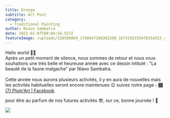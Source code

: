 ```yaml
---
title: Drongo
subtitle: Art Post
category:
  - Traditional Painting
author: Niavo Sambatra
date: 2021-01-07T09:04:54.537Z
featureImage: /uploads/128566069_1708647189302208_1673192335478354353_o.jpg
---
```

Hello world 🖖🏾\
Après un petit moment de silence, nous sommes de retour et nous vous souhaitons une très belle et heureuse année avec ce dessin intitulé : "La beauté de la faune malgache" par Niavo Sambatra.\
 \
Cette année nous aurons plusieurs activités, il y en aura de nouvelles mais les activités habituelles seront encore maintenues 😉 suivez notre page 👉🏾[(7) Plum'Art | Facebook](https://www.facebook.com/madaplumart)

 pour être au parfum de nos futures activités 😎, sur ce, bonne journée ! 🥳

![](/uploads/128566069_1708647189302208_1673192335478354353_o.jpg)